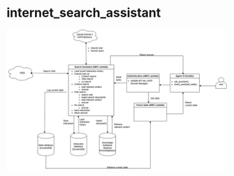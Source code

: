 # internet_search_assistant

![Internet Search Assistant schema](./resources/figures/internet-search-assistant.png)

